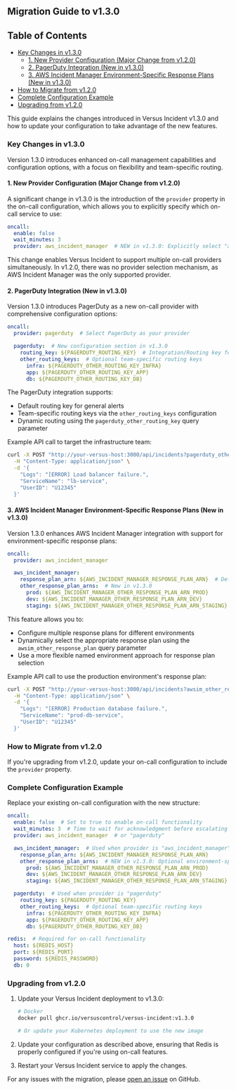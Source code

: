 ## Migration Guide to v1.3.0

## Table of Contents
- [Key Changes in v1.3.0](#key-changes-in-v130)
  - [1. New Provider Configuration (Major Change from v1.2.0)](#1-new-provider-configuration-major-change-from-v120)
  - [2. PagerDuty Integration (New in v1.3.0)](#2-pagerduty-integration-new-in-v130)
  - [3. AWS Incident Manager Environment-Specific Response Plans (New in v1.3.0)](#3-aws-incident-manager-environment-specific-response-plans-new-in-v130)
- [How to Migrate from v1.2.0](#how-to-migrate-from-v120)
- [Complete Configuration Example](#complete-configuration-example)
- [Upgrading from v1.2.0](#upgrading-from-v120)

This guide explains the changes introduced in Versus Incident v1.3.0 and how to update your configuration to take advantage of the new features.

### Key Changes in v1.3.0

Version 1.3.0 introduces enhanced on-call management capabilities and configuration options, with a focus on flexibility and team-specific routing.

#### 1. New Provider Configuration (Major Change from v1.2.0)

A significant change in v1.3.0 is the introduction of the `provider` property in the on-call configuration, which allows you to explicitly specify which on-call service to use:

```yaml
oncall:
  enable: false
  wait_minutes: 3
  provider: aws_incident_manager  # NEW in v1.3.0: Explicitly select "aws_incident_manager" or "pagerduty"
```

This change enables Versus Incident to support multiple on-call providers simultaneously. In v1.2.0, there was no provider selection mechanism, as AWS Incident Manager was the only supported provider.

#### 2. PagerDuty Integration (New in v1.3.0)

Version 1.3.0 introduces PagerDuty as a new on-call provider with comprehensive configuration options:

```yaml
oncall:
  provider: pagerduty  # Select PagerDuty as your provider

  pagerduty:  # New configuration section in v1.3.0
    routing_key: ${PAGERDUTY_ROUTING_KEY}  # Integration/Routing key for Events API v2
    other_routing_keys:  # Optional team-specific routing keys
      infra: ${PAGERDUTY_OTHER_ROUTING_KEY_INFRA}
      app: ${PAGERDUTY_OTHER_ROUTING_KEY_APP}
      db: ${PAGERDUTY_OTHER_ROUTING_KEY_DB}
```

The PagerDuty integration supports:
- Default routing key for general alerts
- Team-specific routing keys via the `other_routing_keys` configuration
- Dynamic routing using the `pagerduty_other_routing_key` query parameter

Example API call to target the infrastructure team:
```bash
curl -X POST "http://your-versus-host:3000/api/incidents?pagerduty_other_routing_key=infra" \
  -H "Content-Type: application/json" \
  -d '{
    "Logs": "[ERROR] Load balancer failure.",
    "ServiceName": "lb-service",
    "UserID": "U12345"
  }'
```

#### 3. AWS Incident Manager Environment-Specific Response Plans (New in v1.3.0)

Version 1.3.0 enhances AWS Incident Manager integration with support for environment-specific response plans:

```yaml
oncall:
  provider: aws_incident_manager

  aws_incident_manager:
    response_plan_arn: ${AWS_INCIDENT_MANAGER_RESPONSE_PLAN_ARN}  # Default response plan
    other_response_plan_arns:  # New in v1.3.0
      prod: ${AWS_INCIDENT_MANAGER_OTHER_RESPONSE_PLAN_ARN_PROD}
      dev: ${AWS_INCIDENT_MANAGER_OTHER_RESPONSE_PLAN_ARN_DEV}
      staging: ${AWS_INCIDENT_MANAGER_OTHER_RESPONSE_PLAN_ARN_STAGING}
```

This feature allows you to:
- Configure multiple response plans for different environments
- Dynamically select the appropriate response plan using the `awsim_other_response_plan` query parameter
- Use a more flexible named environment approach for response plan selection

Example API call to use the production environment's response plan:
```bash
curl -X POST "http://your-versus-host:3000/api/incidents?awsim_other_response_plan=prod" \
  -H "Content-Type: application/json" \
  -d '{
    "Logs": "[ERROR] Production database failure.",
    "ServiceName": "prod-db-service",
    "UserID": "U12345"
  }'
```

### How to Migrate from v1.2.0

If you're upgrading from v1.2.0, update your on-call configuration to include the `provider` property.

### Complete Configuration Example

Replace your existing on-call configuration with the new structure:

```yaml
oncall:
  enable: false  # Set to true to enable on-call functionality
  wait_minutes: 3  # Time to wait for acknowledgment before escalating
  provider: aws_incident_manager  # or "pagerduty"

  aws_incident_manager:  # Used when provider is "aws_incident_manager"
    response_plan_arn: ${AWS_INCIDENT_MANAGER_RESPONSE_PLAN_ARN}
    other_response_plan_arns:  # NEW in v1.3.0: Optional environment-specific response plan ARNs
      prod: ${AWS_INCIDENT_MANAGER_OTHER_RESPONSE_PLAN_ARN_PROD}
      dev: ${AWS_INCIDENT_MANAGER_OTHER_RESPONSE_PLAN_ARN_DEV}
      staging: ${AWS_INCIDENT_MANAGER_OTHER_RESPONSE_PLAN_ARN_STAGING}

  pagerduty:  # Used when provider is "pagerduty"
    routing_key: ${PAGERDUTY_ROUTING_KEY}
    other_routing_keys:  # Optional team-specific routing keys
      infra: ${PAGERDUTY_OTHER_ROUTING_KEY_INFRA}
      app: ${PAGERDUTY_OTHER_ROUTING_KEY_APP}
      db: ${PAGERDUTY_OTHER_ROUTING_KEY_DB}

redis:  # Required for on-call functionality
  host: ${REDIS_HOST}
  port: ${REDIS_PORT}
  password: ${REDIS_PASSWORD}
  db: 0
```

### Upgrading from v1.2.0

1. Update your Versus Incident deployment to v1.3.0:
   ```bash
   # Docker
   docker pull ghcr.io/versuscontrol/versus-incident:v1.3.0
   
   # Or update your Kubernetes deployment to use the new image
   ```

2. Update your configuration as described above, ensuring that Redis is properly configured if you're using on-call features.

3. Restart your Versus Incident service to apply the changes.

For any issues with the migration, please [open an issue](https://github.com/VersusControl/versus-incident/issues) on GitHub.